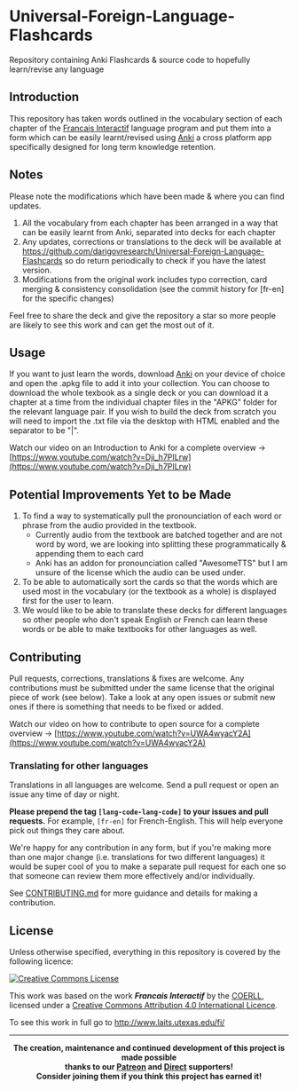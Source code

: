 # Universal-Foreign-Language-Flashcards
Repository containing Anki Flashcards &amp; source code to hopefully learn/revise any language

## Introduction
This repository has taken words outlined in the vocabulary section of each chapter of the [Francais Interactif](http://www.laits.utexas.edu/fi/) language program and put them into a form which can be easily learnt/revised using <a href="https://apps.ankiweb.net/">Anki</a> a cross platform app specifically designed for long term knowledge retention.

## Notes
Please note the modifications which have been made & where you can find updates.
1. All the vocabulary from each chapter has been arranged in a way that can be easily learnt from Anki, separated into decks for each chapter
2. Any updates, corrections or translations to the deck will be available at <a href="https://github.com/darigovresearch/Universal-Foreign-Language-Flashcards">https://github.com/darigovresearch/Universal-Foreign-Language-Flashcards</a> so do return periodically to check if you have the latest version.
3. Modifications from the original work includes typo correction, card merging & consistency consolidation (see the commit history for [fr-en] for the specific changes)

Feel free to share the deck and give the repository a star so more people are likely to see this work and can get the most out of it.

## Usage
If you want to just learn the words, download <a href="https://apps.ankiweb.net/">Anki</a> on your device of choice and open the .apkg file to add it into your collection. You can choose to download the whole texbook as a single deck or you can download it a chapter at a time from the individual chapter files in the "APKG" folder for the relevant language pair. If you wish to build the deck from scratch you will need to import the .txt file via the desktop with HTML enabled and the separator to be "|".

Watch our video on an Introduction to Anki for a complete overview -> [https://www.youtube.com/watch?v=Dji_h7PILrw](https://www.youtube.com/watch?v=Dji_h7PILrw)

## Potential Improvements Yet to be Made
1. To find a way to systematically pull the pronounciation of each word or phrase from the audio provided in the textbook.
    - Currently audio from the textbook are batched together and are not word by word, we are looking into splitting these programmatically & appending them to each card
    - Anki has an addon for pronounciation called "AwesomeTTS" but I am unsure of the license which the audio can be used under.
2. To be able to automatically sort the cards so that the words which are used most in the vocabulary (or the textbook as a whole) is displayed first for the user to learn.
3. We would like to be able to translate these decks for different languages so other people who don't speak English or French can learn these words or be able to make textbooks for other languages as well.

## Contributing
Pull requests, corrections, translations & fixes are welcome. Any contributions must be submitted under the same license that the original piece of work (see below). Take a look at any open issues or submit new ones if there is something that needs to be fixed or added.

Watch our video on how to contribute to open source for a complete overview -> [https://www.youtube.com/watch?v=UWA4wyacY2A](https://www.youtube.com/watch?v=UWA4wyacY2A)

### Translating for other languages
Translations in all languages are welcome. Send a pull request or open an issue any time of day or night.

**Please prepend the tag `[lang-code-lang-code]` to your issues and pull requests.** For example, `[fr-en]` for French-English. This will help everyone pick out things they care about.

We're happy for any contribution in any form, but if you're making more than one major change (i.e. translations for two different languages) it would be super cool of you to make a separate pull request for each one so that someone can review them more effectively and/or individually.

See [CONTRIBUTING.md](CONTRIBUTING.md) for more guidance and details for making a contribution.

## License
Unless otherwise specified, everything in this repository is covered by the following licence:

[![Creative Commons License](https://licensebuttons.net/l/by/4.0/88x31.png)](https://creativecommons.org/licenses/by/4.0/)

This work was based on the work ***Francais Interactif*** by the [COERLL](http://www.laits.utexas.edu/fi/), licensed under a [Creative Commons Attribution 4.0 International Licence](https://creativecommons.org/licenses/by/4.0/).

To see this work in full go to http://www.laits.utexas.edu/fi/

----

<b>
<div align="center">
    The creation, maintenance and continued development of this project is made possible
    <br>
    thanks to our <a href="http://patreon.com/darigovresearch">Patreon</a> and <a href="https://www.darigovresearch.com/donate">Direct</a> supporters!
    <br>
    Consider joining them if you think this project has earned it!
</div>
</b>
